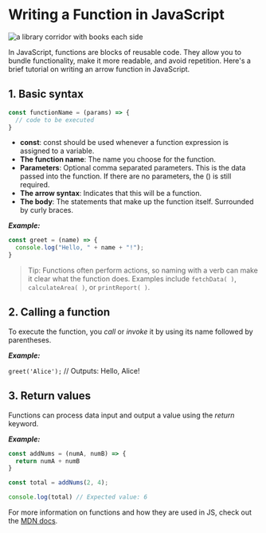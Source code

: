 
# Writing a Function in JavaScript

![a library corridor with books each side](https://plus.unsplash.com/premium_photo-1677567996070-68fa4181775a?q=80&w=2944&auto=format&fit=crop&ixlib=rb-4.0.3&ixid=M3wxMjA3fDB8MHxwaG90by1wYWdlfHx8fGVufDB8fHx8fA%3D%3D)



In JavaScript, functions are blocks of reusable code. They allow you to bundle functionality, make it more readable, and avoid repetition. Here's a brief tutorial on writing an arrow function in JavaScript.

## 1. Basic syntax

```javascript
const functionName = (params) => {
  // code to be executed
} 
```

* **const**: const should be used whenever a function expression is assigned to a variable.
* **The function name**: The name you choose for the function.
* **Parameters**: Optional comma separated parameters. This is the data passed into the function. If there are no parameters, the () is still required.
* **The arrow syntax**: Indicates that this will be a function.
* **The body**: The statements that make up the function itself. Surrounded by curly braces.

___Example:___

``` javascript
const greet = (name) => {
  console.log("Hello, " + name + "!");
}
```

> Tip: Functions often perform actions, so naming with a verb can make it clear what the function does. Examples include `fetchData( )`, `calculateArea( )`, or `printReport( )`. 

## 2. Calling a function

To execute the function, you _call_ or _invoke_ it by using its name followed by parentheses.

___Example:___

`greet('Alice');` // Outputs: Hello, Alice!

## 3. Return values

Functions can process data input and output a value using the _return_ keyword.

___Example:___

```javascript
const addNums = (numA, numB) => {
  return numA + numB
}

const total = addNums(2, 4);

console.log(total) // Expected value: 6
```

For more information on functions and how they are used in JS, check out the [MDN docs](https://developer.mozilla.org/en-US/docs/Web/JavaScript/Guide/Functions).



